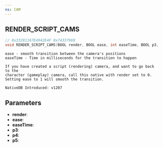 ```yaml
---
ns: CAM
---
```

## RENDER_SCRIPT_CAMS

```c
// 0x33281167E4942E4F 0x74337969
void RENDER_SCRIPT_CAMS(BOOL render, BOOL ease, int easeTime, BOOL p3, BOOL p4, Any p5);
```

```
ease - smooth transition between the camera's positions
easeTime - Time in milliseconds for the transition to happen

If you have created a script (rendering) camera, and want to go back to the 
character (gameplay) camera, call this native with render set to 0.
Setting ease to 1 will smooth the transition.

NativeDB Introduced: v1207
```

## Parameters
* **render**:
* **ease**:
* **easeTime**:
* **p3**:
* **p4**:
* **p5**:
